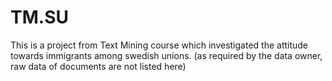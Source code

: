 # TM.SU

This is a project from Text Mining course which investigated the attitude towards immigrants among swedish unions.
(as required by the data owner, raw data of documents are not listed here)
